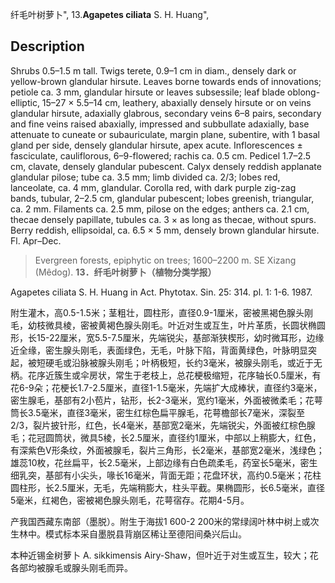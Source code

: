 纤毛叶树萝卜",
13.**Agapetes ciliata** S. H. Huang",

## Description
Shrubs 0.5–1.5 m tall. Twigs terete, 0.9–1 cm in diam., densely dark or yellow-brown glandular hirsute. Leaves borne towards ends of innovations; petiole ca. 3 mm, glandular hirsute or leaves subsessile; leaf blade oblong-elliptic, 15–27 × 5.5–14 cm, leathery, abaxially densely hirsute or on veins glandular hirsute, adaxially glabrous, secondary veins 6–8 pairs, secondary and fine veins raised abaxially, impressed and subbullate adaxially, base attenuate to cuneate or subauriculate, margin plane, subentire, with 1 basal gland per side, densely glandular hirsute, apex acute. Inflorescences ± fasciculate, cauliflorous, 6–9-flowered; rachis ca. 0.5 cm. Pedicel 1.7–2.5 cm, clavate, densely glandular pubescent. Calyx densely reddish applanate glandular pilose; tube ca. 3.5 mm; limb divided ca. 2/3; lobes red, lanceolate, ca. 4 mm, glandular. Corolla red, with dark purple zig-zag bands, tubular, 2–2.5 cm, glandular pubescent; lobes greenish, triangular, ca. 2 mm. Filaments ca. 2.5 mm, pilose on the edges; anthers ca. 2.1 cm, thecae densely papillate, tubules ca. 3 × as long as thecae, without spurs. Berry reddish, ellipsoidal, ca. 6.5 × 5 mm, densely brown glandular hirsute. Fl. Apr–Dec.

> Evergreen forests, epiphytic on trees; 1600–2200 m. SE Xizang (Mêdog).
**13．纤毛叶树萝卜（植物分类学报）**

Agapetes ciliata S. H. Huang in Act. Phytotax. Sin. 25: 314. pl. 1: 1-6. 1987.

附生灌木，高0.5-1.5米；茎粗壮，圆柱形，直径0.9-1厘米，密被黑褐色腺头刚毛，幼枝微具棱，密被黄褐色腺头刚毛。叶近对生或互生，叶片革质，长圆状椭圆形，长15-22厘米，宽5.5-7.5厘米，先端锐尖，基部渐狭楔形，幼时微耳形，边缘近全缘，密生腺头刚毛，表面绿色，无毛，叶脉下陷，背面黄绿色，叶脉明显突起，被短硬毛或沿脉被腺头刚毛；叶柄极短，长约3毫米，被腺头刚毛，或近于无柄。花序近簇生或伞房状，常生于老枝上，总花梗极缩短，花序轴长0.5厘米，有花6-9朵；花梗长1.7-2.5厘米，直径1-1.5毫米，先端扩大成棒状，直径约3毫米，密生腺毛，基部有2小苞片，钻形，长2-3毫米，宽约1毫米，外面被微柔毛；花萼筒长3.5毫米，直径3毫米，密生红棕色扁平腺毛，花萼檐部长7毫米，深裂至2/3，裂片披针形，红色，长4毫米，基部宽2毫米，先端锐尖，外面被红棕色腺毛；花冠圆筒状，微具5棱，长2.5厘米，直径约1厘米，中部以上稍膨大，红色，有深紫色V形条纹，外面被腺毛，裂片三角形，长2毫米，基部宽2毫米，浅绿色；雄蕊10枚，花丝扁平，长2.5毫米，上部边缘有白色疏柔毛，药室长5毫米，密生细乳突，基部有小尖头，喙长16毫米，背面无距；花盘环状，高约0.5毫米；花柱圆柱形，长2.5厘米，无毛，先端稍膨大，柱头平截。果椭圆形，长6.5毫米，直径5毫米，红褐色，密被褐色腺头刚毛，花萼宿存。花期4-5月。

产我国西藏东南部（墨脱）。附生于海拔1 600-2 200米的常绿阔叶林中树上或次生林中。模式标本采自墨脱县背崩区稀让至德阳间桑兴后山。

本种近锡金树萝卜 A. sikkimensis Airy-Shaw，但叶近于对生或互生，较大；花各部均被腺毛或腺头刚毛而异。
